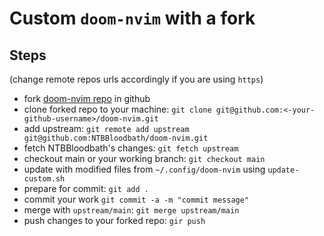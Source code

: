 # Custom `doom-nvim` with a fork

## Steps

(change remote repos urls accordingly if you are using `https`)


- fork [doom-nvim repo](https://github.com/NTBBloodbath/doom-nvim) in github
- clone forked repo to your machine:
  `git clone git@github.com:<-your-github-username>/doom-nvim.git`
- add upstream:
  `git remote add upstream git@github.com:NTBBloodbath/doom-nvim.git`
- fetch NTBBloodbath's changes: `git fetch upstream`
- checkout main or your working branch: `git checkout main`
- update with modified files from `~/.config/doom-nvim` using `update-custom.sh`
- prepare for commit: `git add .`
- commit your work `git commit -a -m "commit message"`
- merge with `upstream/main`: `git merge upstream/main`
- push changes to your forked repo: `gir push`
